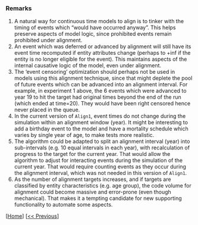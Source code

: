 ### Remarks

1. A natural way for continuous time models to align is to tinker with the timing of events which “would have occurred anyway”.  This helps preserve aspects of model logic, since prohibited events remain prohibited under alignment.
2. An event which was deferred or advanced by alignment will still have its event time recomputed if entity attributes change (perhaps to +inf if the entity is no longer eligible for the event).  This maintains aspects of the internal causative logic of the model, even under alignment.
3. The ‘event censoring’ optimization should perhaps not be used in models using this alignment technique, since that might deplete the pool of future events which can be advanced into an alignment interval.  For example, in experiment 1 above, the 6 events which were advanced to year 19 to hit the target had original times beyond the end of the run (which ended at time=20).  They would have been right censored hence never placed in the queue.
4. In the current version of `Align1`, event times do not change during the simulation within an alignment window (year).  It might be interesting to add a birthday event to the model and have a mortality schedule which varies by single year of age, to make tests more realistic.
5. The algorithm could be adapted to split an alignment interval (year) into sub-intervals (e.g. 10 equal intervals in each year), with recalculation of progress to the target for the current year.  That would allow the algorithm to adjust for interacting events during the simulation of the current year.  That would require counting events as they occur during the alignment interval, which was not needed in this version of `Align1`.
6. As the number of alignment targets increases, and if targets are classified by entity characteristics (e.g. age group), the code volume for alignment could become massive and error-prone (even though mechanical).  That makes it a tempting candidate for new supporting functionality to automate some aspects.


[[Home](#Home)] [[<< Previous](#003-Experiment-2)]